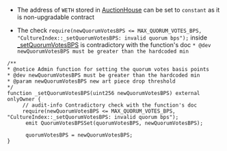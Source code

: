 - The address of `WETH` stored in [AuctionHouse](https://github.com/code-423n4/2023-12-revolutionprotocol/blob/d42cc62b873a1b2b44f57310f9d4bbfdd875e8d6/packages/revolution/src/AuctionHouse.sol#L54) can be set to `constant` as it is non-upgradable contract

- The check `require(newQuorumVotesBPS <= MAX_QUORUM_VOTES_BPS, "CultureIndex::_setQuorumVotesBPS: invalid quorum bps");` inside [_setQuorumVotesBPS](https://github.com/code-423n4/2023-12-revolutionprotocol/blob/d42cc62b873a1b2b44f57310f9d4bbfdd875e8d6/packages/revolution/src/CultureIndex.sol#L499) is contradictory with the function's doc `* @dev newQuorumVotesBPS must be greater than the hardcoded min`
```solidity
/**
* @notice Admin function for setting the quorum votes basis points
* @dev newQuorumVotesBPS must be greater than the hardcoded min
* @param newQuorumVotesBPS new art piece drop threshold
*/
function _setQuorumVotesBPS(uint256 newQuorumVotesBPS) external onlyOwner {
     // audit-info Contradictory check with the function's doc
     require(newQuorumVotesBPS <= MAX_QUORUM_VOTES_BPS, "CultureIndex::_setQuorumVotesBPS: invalid quorum bps");
      emit QuorumVotesBPSSet(quorumVotesBPS, newQuorumVotesBPS);

      quorumVotesBPS = newQuorumVotesBPS;
}
```

